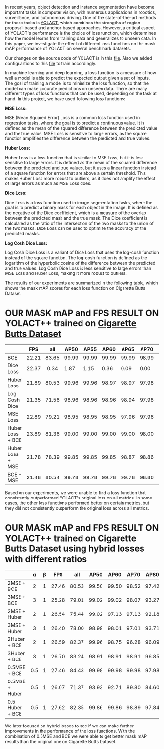 In recent years, object detection and instance segmentation have become important tasks in computer vision, with numerous applications in robotics, surveillance, and autonomous driving. One of the state-of-the-art methods for these tasks is [YOLACT](https://github.com/dbolya/yolact), which combines the strengths of region proposal-based and anchor-based approaches. However, a critical aspect of YOLACT's performance is the choice of loss function, which determines how the model learns from training data and generalizes to unseen data. In this paper, we investigate the effect of different loss functions on the mask mAP performance of YOLACT on several benchmark datasets. 

Our changes on the source code of YOLACT is in this [file](https://github.com/selamikarakas/YolactLossSurvey/blob/main/layers/modules/multibox_loss.py). Also we added configuartions to this [file](https://github.com/selamikarakas/YolactLossSurvey/blob/main/data/config.py) to train accordingly.

In machine learning and deep learning, a loss function is a measure of how well a model is able to predict the expected output given a set of inputs. The goal of training a model is to minimize the loss function, so that the model can make accurate predictions on unseen data. There are many different types of loss functions that can be used, depending on the task at hand. In this project, we have used following loss functions:

**MSE Loss:** 

MSE (Mean Squared Error) Loss is a common loss function used in regression tasks, where the goal is to predict a continuous value. It is defined as the mean of the squared difference between the predicted value and the true value. MSE Loss is sensitive to large errors, as the square function amplifies the difference between the predicted and true values.

**Huber Loss:**

Huber Loss is a loss function that is similar to MSE Loss, but it is less sensitive to large errors. It is defined as the mean of the squared difference between the predicted and true values, but it uses a linear function instead of a square function for errors that are above a certain threshold. This makes Huber Loss more robust to outliers, as it does not amplify the effect of large errors as much as MSE Loss does.

**Dice Loss:**

Dice Loss is a loss function used in image segmentation tasks, where the goal is to predict a binary mask for each object in the image. It is defined as the negative of the Dice coefficient, which is a measure of the overlap between the predicted mask and the true mask. The Dice coefficient is calculated as the ratio of the intersection of the two masks to the union of the two masks. Dice Loss can be used to optimize the accuracy of the predicted masks.

**Log Cosh Dice Loss:** 

Log Cosh Dice Loss is a variant of Dice Loss that uses the log-cosh function instead of the square function. The log-cosh function is defined as the logarithm of the hyperbolic cosine of the difference between the predicted and true values. Log Cosh Dice Loss is less sensitive to large errors than MSE Loss and Huber Loss, making it more robust to outliers.

The results of our experiments are summarized in the following table, which shows the mask mAP scores for each loss function on Cigarette Butts Dataset.

# OUR MASK mAP and FPS RESULT ON YOLACT++ trained on [Cigarette Butts Dataset](https://www.immersivelimit.com/datasets/cigarette-butts)

|                  |  FPS  |  all  | AP50  | AP55  | AP60  | AP65  | AP70  | AP75  | AP80  | AP85  | AP90  | AP95  |
|------------------|:-----:|:-----:|-------|-------|-------|-------|-------|-------|-------|-------|-------|-------|
|        BCE       | 22.21 | 83.65 | 99.99 | 99.99 | 99.99 | 99.99 | 98.99 | 98.01 | 98.01 | 89.95 | 49.81 |  1.82 |
|     Dice Loss    | 22.37 |  0.34 |  1.87 |  1.15 |  0.36 |  0.09 |  0.00 |  0.00 |  0.00 |  0.00 |  0.00 |  0.00 |
|    Huber Loss    | 21.89 | 80.53 | 99.96 | 99.96 | 98.97 | 98.97 | 97.98 | 97.00 | 95.79 | 85.39 | 30.20 |  1.05 |
|  Log Cosh Dice   | 21.35 | 71.56 | 98.96 | 98.96 | 98.96 | 98.94 | 97.98 | 95.86 | 83.48 | 39.03 |  3.40 |  0.00 |
|     MSE Loss     | 22.89 | 79.21 | 98.95 | 98.95 | 98.95 | 97.96 | 97.96 | 96.94 | 93.60 | 82.84 | 25.92 |  0.02 |
| Huber Loss + BCE | 23.89 | 81.36 | 99.00 | 99.00 | 99.00 | 99.00 | 98.00 | 97.00 | 95.72 | 83.89 | 42.59 |  0.33 |
| Huber Loss + MSE | 21.78 | 78.39 | 99.85 | 99.85 | 99.85 | 98.87 | 98.86 | 97.80 | 93.35 | 75.13 | 20.33 | 0.00  |
|     BCE + MSE    | 21.48 | 80.54 | 99.78 | 99.78 | 99.78 | 99.78 | 98.86 | 98.79 | 96.75 | 83.25 | 28.58 |  0.05 |

Based on our experiments, we were unable to find a loss function that consistently outperformed YOLACT's original loss on all metrics. In some cases, the other loss functions performed better on certain metrics, but they did not consistently outperform the original loss across all metrics. 

# OUR MASK mAP and FPS RESULT ON YOLACT++ trained on Cigarette Butts Dataset using hybrid losses with different ratios

|                  |  α    |  β    | FPS   | all   | AP50  | AP60  | AP70  | AP80  | AP90  | AP95  
|------------------|:-----:|:-----:|-------|-------|-------|-------|-------|-------|-------|-------
|  2MSE + BCE      | 2 | 1| 27.46 | 80.53 | 99.50 | 99.50 | 98.52 | 97.42 | 30.76 | 0.13 | 
|     3MSE + BCE    | 3 |  1 |  25.28 |  79.01 |  99.02 |  99.02 |  98.07 |  93.27 |  27.95 |  0.00 |  
|    2MSE + Huber    | 2 | 1 | 26.54 | 75.44 | 99.02 | 97.13 | 97.13 | 92.18 | 14.63 | 0.00 | 
|  3MSE + Huber  | 3 | 1 | 26.40 | 78.00 | 98.99| 98.01 | 97.01 | 93.71 | 21.20| 0.00 |  
|     2Huber + BCE    | 2| 1 | 26.59 | 82.37 | 99.96 | 98.75 | 96.28 | 96.09 | 48.86| 0.82| 
|   3Huber + BCE  | 3 | 1 | 26.70 | 83.24 | 98.91 | 98.91 | 98.91 | 96.85 | 51.82| 0.38 | 
| 0.5MSE + BCE  | 0.5 | 1 | 27.46 | 84.43 | 99.98 | 99.98 | 99.98 | 97.98 | 54.41 | 2.08 | 
| 0.5MSE + Huber | 0.5 | 1 | 26.07 | 71.37 | 93.93 | 92.71 | 89.80 | 84.60 | 13.13 | 0.00 | 
|     0.5 Huber + BCE   | 0.5 | 1 | 27.62 | 82.35 | 99.86 | 99.86 | 98.89 | 97.84 | 42.13 | 83.25 | 

We later focused on hybrid losses to see if we can make further improvements in the performance of the loss functions. With the combination of 0.5MSE and BCE we were able to get better mask mAP results than the original one on Cigarette Butts Dataset.
